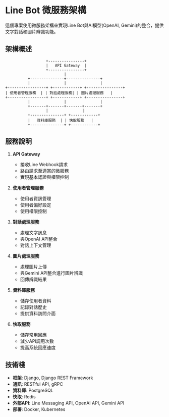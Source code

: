 # Line Bot 微服務架構

這個專案使用微服務架構來實現Line Bot與AI模型(OpenAI, Gemini)的整合，提供文字對話和圖片辨識功能。

## 架構概述

```
                  +----------------+
                  |   API Gateway  |
                  +----------------+
                          |
          +---------------+---------------+
          |               |               |
+-----------------+ +------------+ +----------------+
| 使用者管理服務  | | 對話處理服務| | 圖片處理服務   |
+-----------------+ +------------+ +----------------+
          |               |               |
          +-------+-------+-------+-------+
                  |               |
          +---------------+ +------------+
          |   資料庫服務  | | 快取服務   |
          +---------------+ +------------+
```

## 服務說明

1. **API Gateway**
   - 接收Line Webhook請求
   - 路由請求至適當的微服務
   - 實現基本認證與權限控制

2. **使用者管理服務**
   - 使用者資訊管理
   - 使用者偏好設定
   - 使用權限控制

3. **對話處理服務**
   - 處理文字訊息
   - 與OpenAI API整合
   - 對話上下文管理

4. **圖片處理服務**
   - 處理圖片上傳
   - 與Gemini API整合進行圖片辨識
   - 回傳辨識結果

5. **資料庫服務**
   - 儲存使用者資料
   - 記錄對話歷史
   - 提供資料訪問介面

6. **快取服務**
   - 儲存常用回應
   - 減少API調用次數
   - 提高系統回應速度

## 技術棧

- **框架**: Django, Django REST Framework
- **通訊**: RESTful API, gRPC
- **資料庫**: PostgreSQL
- **快取**: Redis
- **外部API**: Line Messaging API, OpenAI API, Gemini API
- **部署**: Docker, Kubernetes 
